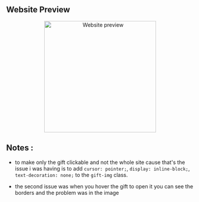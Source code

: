 ## Website Preview
<p align="center">
  <img src="images/image.png.png" width="300" alt="Website preview"/>
</p>

## Notes : 
- to make only the gift clickable and not the whole site cause that's the issue i was having is to add ``cursor: pointer;``, ``display: inline-block;``,    ``text-decoration: none;`` to the `gift-img` class. 

- the second issue was when you hover the gift to open it you can see the borders and the problem was in the image 